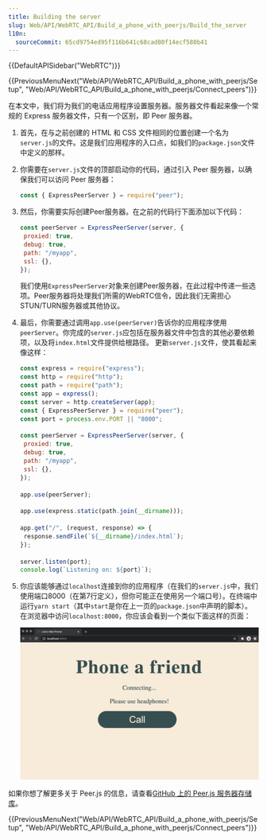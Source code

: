 ```yaml
---
title: Building the server
slug: Web/API/WebRTC_API/Build_a_phone_with_peerjs/Build_the_server
l10n:
  sourceCommit: 65cd9754ed95f116b641c68cad80f14ecf580b41
---
```


{{DefaultAPISidebar("WebRTC")}}

{{PreviousMenuNext("Web/API/WebRTC_API/Build_a_phone_with_peerjs/Setup", "Web/API/WebRTC_API/Build_a_phone_with_peerjs/Connect_peers")}}

在本文中，我们将为我们的电话应用程序设置服务器。服务器文件看起来像一个常规的 Express 服务器文件，只有一个区别，即 Peer 服务器。

1. 首先，在与之前创建的 HTML 和 CSS 文件相同的位置创建一个名为`server.js`的文件。这是我们应用程序的入口点，如我们的`package.json`文件中定义的那样。
2. 你需要在`server.js`文件的顶部启动你的代码，通过引入 Peer 服务器，以确保我们可以访问 Peer 服务器：

   ```js
   const { ExpressPeerServer } = require("peer");
   ```
3. 然后，你需要实际创建Peer服务器。在之前的代码行下面添加以下代码：

    ```js
   const peerServer = ExpressPeerServer(server, {
     proxied: true,
     debug: true,
     path: "/myapp",
     ssl: {},
   });
   ```
    我们使用`ExpressPeerServer`对象来创建Peer服务器，在此过程中传递一些选项。Peer服务器将处理我们所需的WebRTC信令，因此我们无需担心STUN/TURN服务器或其他协议。
4. 最后，你需要通过调用`app.use(peerServer)`告诉你的应用程序使用`peerServer`。你完成的`server.js`应包括在服务器文件中包含的其他必要依赖项，以及将`index.html`文件提供给根路径。
    更新`server.js`文件，使其看起来像这样：

    ```js
   const express = require("express");
   const http = require("http");
   const path = require("path");
   const app = express();
   const server = http.createServer(app);
   const { ExpressPeerServer } = require("peer");
   const port = process.env.PORT || "8000";

   const peerServer = ExpressPeerServer(server, {
     proxied: true,
     debug: true,
     path: "/myapp",
     ssl: {},
   });

   app.use(peerServer);

   app.use(express.static(path.join(__dirname)));

   app.get("/", (request, response) => {
     response.sendFile(`${__dirname}/index.html`);
   });

   server.listen(port);
   console.log(`Listening on: ${port}`);
   ```

5. 你应该能够通过`localhost`连接到你的应用程序（在我们的`server.js`中，我们使用端口8000（在第7行定义），但你可能正在使用另一个端口号）。在终端中运行`yarn start`（其中`start`是你在上一页的`package.json`中声明的脚本）。在浏览器中访问`localhost:8000`，你应该会看到一个类似下面这样的页面：

    ![一个奶油色的背景，标题使用深绿色粗体字显示：“phone a friend”。下方紧接着是“Connecting...”，再下方是“please use headphones!”。接着是一个大大的深绿色按钮，上面写着“Call”，与背景色相同，呈奶油色。 ](connecting_screen.png)

如果你想了解更多关于 Peer.js 的信息，请查看[GitHub 上的 Peer.js 服务器存储库](https://github.com/peers/peerjs-server)。

{{PreviousMenuNext("Web/API/WebRTC_API/Build_a_phone_with_peerjs/Setup", "Web/API/WebRTC_API/Build_a_phone_with_peerjs/Connect_peers")}}
